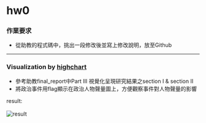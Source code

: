 # hw0

### 作業要求
- 從助教的程式碼中，挑出一段修改後並寫上修改說明，放至Github
----
### Visualization by [highchart](https://www.highcharts.com/)
- 參考助教final_report中Part III 視覺化呈現研究結果之section I & section II
- 將政治事件用flag顯示在政治人物聲量圖上，方便觀察事件對人物聲量的影響  

result:
<br></br>
![result](https://github.com/r05323045/NTU_CSX4001_SPRING_2019/blob/master/hw0/%E6%94%BF%E6%B2%BB%E4%BA%BA%E7%89%A9%E8%81%B2%E9%87%8F%E8%88%87%E4%BA%8B%E4%BB%B6%E5%9C%96.png)
<br></br>
